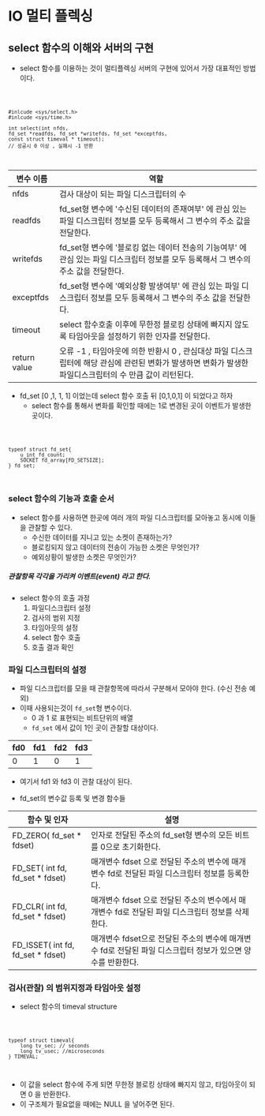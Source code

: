 # IO 멀티 플렉싱 

## select 함수의 이해와 서버의 구현

- select 함수를 이용하는 것이 멀티플렉싱 서버의 구현에 있어서 가장 대표적인 방법이다.

<code>
    
    #inlcude <sys/select.h>
    #inlcude <sys/time.h>

    int select(int nfds, 
    fd_set *readfds, fd_set *writefds, fd_set *exceptfds, 
    const struct timeval * timeout);
    // 성공시 0 이상 , 실패시 -1 반환
</code>

|변수 이름|역할|
|-|-|
|nfds|검사 대상이 되는 파일 디스크립터의 수|
|readfds|fd_set형 변수에 '수신된 데이터의 존재여부' 에 관심 있는 파일 디스크립터 정보를 모두 등록해서 그 변수의 주소 값을 전달한다.|
|writefds|fd_set형 변수에 '블로킹 없는 데이터 전송의 기능여부' 에 관심 있는 파일 디스크립터 정보를 모두 등록해서 그 변수의 주소 값을 전달한다.|
|exceptfds|fd_set형 변수에 '예외상황 발생여부' 에 관심 있는 파일 디스크립터 정보를 모두 등록해서 그 변수의 주소 값을 전달한다.|
|timeout|select 함수호출 이후에 무한정 블로킹 상태에 빠지지 않도록 타임아웃을 설정하기 위한 인자를 전달한다.|
|return value| 오류 -1 , 타임아웃에 의한 반환시 0 , 관심대상 파일 디스크립터에 해당 관심에 관련된 변화가 발생하면 변화가 발생한 파일디스크립터의 수 만큼 값이 리턴된다. |

- fd_set [0 ,1, 1, 1] 이었는데 select 함수 호출 뒤 [0,1,0,1] 이 되었다고 하자
    - select 함수를 통해서 변화를 확인할 때에는 1로 변경된 곳이 이벤트가 발생한 곳이다.

<code>

    typeof struct fd_set{
        u_int fd_count;
        SOCKET fd_array[FD_SETSIZE];
    } fd_set;
</code>

### select 함수의 기능과 호출 순서

- select 함수를 사용하면 한곳에 여러 개의 파일 디스크립터를 모아놓고 동시에 이들을 관찰할 수 있다.
    - 수신한 데이터를 지니고 있는 소켓이 존재하는가?
    - 블로킹되지 않고 데이터의 전송이 가능한 소켓은 무엇인가?
    - 예외상황이 발생한 소켓은 무엇인가?

##### 관찰항목 각각을 가리켜 이벤트(event) 라고 한다.

- select 함수의 호출 과정
    1. 파일디스크립터 설정
    2. 검사의 범위 지정
    3. 타임아웃의 설정
    4. select 함수 호출
    5. 호출 결과 확인

### 파일 디스크립터의 설정 
- 파일 디스크립터를 모을 때 관찰항목에 따라서 구분해서 모아야 한다. (수신 전송 예외)
- 이때 사용되는것이 ```fd_set```형 변수이다.
    - 0 과 1 로 표현되는 비트단위의 배열
    - ```fd_set``` 에서 값이 1인 곳이 관찰할 대상이다.

|fd0|fd1|fd2|fd3|
|---|---|---|---|
|0| 1|0 |1|
- 여기서 fd1 와 fd3 이 관찰 대상이 된다.

- fd_set의 변수값 등록 및 변경 함수들

|함수 및 인자|설명|
|---|---|
|FD_ZERO( fd_set * fdset)|인자로 전달된 주소의 fd_set형 변수의 모든 비트를 0으로 초기화한다. |
|FD_SET( int fd, fd_set * fdset)|매개변수 fdset 으로 전달된 주소의 변수에 매개변수 fd로 전달된 파일 디스크립터 정보를 등록한다.|
|FD_CLR( int fd, fd_set * fdset)|매개변수 fdset 으로 전달된 주소의 변수에서 매개변수 fd로 전달된 파일 디스크립터 정보를 삭제한다.|
|FD_ISSET( int fd, fd_set * fdset)|매개변수 fdset으로 전달된 주소의 변수에 매개변수 fd로 전달된 파일 디스크립터 정보가 있으면 양수를 반환한다.|

### 검사(관찰) 의 범위지정과 타임아웃 설정

- select 함수의 timeval structure

<code>

    typeof struct timeval{
        long tv_sec; // seconds
        long tv_usec; //microseconds
    } TIMEVAL;
</code>

- 이 값을 select 함수에 주게 되면 무한정 블로킹 상태에 빠지지 않고, 타임아웃이 되면 0 을 반환한다.
- 이 구조체가 필요없을 때에는 NULL 을 넣어주면 된다.

